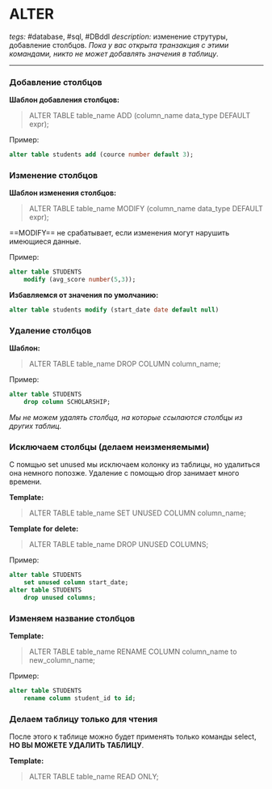 # ALTER
*tegs:* #database, #sql, #DBddl 
*description:* изменение струтуры, добавление столбцов. *Пока у вас открыта транзакция с этими командами, никто не может добавлять значения в таблицу*.

---

### Добавление столбцов
**Шаблон добавления столбцов:**
>ALTER TABLE table_name
>ADD (column_name data_type DEFAULT expr);

Пример:
```sql
alter table students add (cource number default 3);
```

### Изменение столбцов
**Шаблон изменения столбцов:**
>ALTER TABLE table_name
>MODIFY (column_name data_type DEFAULT expr);

==MODIFY== не срабатывает, если изменения могут нарушить имеющиеся данные.

Пример:
```sql
alter table STUDENTS
    modify (avg_score number(5,3));
```

**Избавляемся от значения по умолчанию:**
```sql
alter table students modify (start_date date default null)
```

### Удаление столбцов
**Шаблон:**
>ALTER TABLE table_name
>DROP COLUMN column_name;

Пример:
```sql
alter table STUDENTS
    drop column SCHOLARSHIP;
```

*Мы не можем удалять столбца, на которые ссылаются столбцы из других таблиц*.

### Исключаем столбцы (делаем неизменяемыми)
С помщью set unused мы исключаем колонку из таблицы, но удалиться она немного попозже. Удаление с помощью drop занимает много времени.

**Template:**
>ALTER TABLE table_name
>SET UNUSED COLUMN column_name;

**Template for delete:**
>ALTER TABLE table_name
>DROP UNUSED COLUMNS;

Пример:
```sql
alter table STUDENTS
    set unused column start_date;
alter table STUDENTS
    drop unused columns;
```

### Изменяем название столбцов
**Template:**
>ALTER TABLE table_name
>RENAME COLUMN column_name to new_column_name;

Пример:
```sql
alter table STUDENTS
    rename column student_id to id;
```

### Делаем таблицу только для чтения
После этого к таблице можно будет применять только команды select, **НО ВЫ МОЖЕТЕ УДАЛИТЬ ТАБЛИЦУ**.

**Template:**
>ALTER TABLE table_name READ ONLY;

